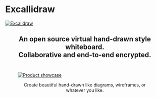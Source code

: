 # Excallidraw

<a href="https://draw.okwilkins.dev" target="_blank" rel="noopener">
  <picture>
    <source media="(prefers-color-scheme: dark)" alt="Excalidraw" srcset="https://excalidraw.nyc3.cdn.digitaloceanspaces.com/github/excalidraw_github_cover_2_dark.png" />
    <img alt="Excalidraw" src="://excalidraw.nyc3.cdn.digitaloceanspaces.com/github/excalidraw_github_cover_2.png" />
  </picture>
</a>
<div align="center">
  <h2>
    An open source virtual hand-drawn style whiteboard. </br>
    Collaborative and end-to-end encrypted. </br>
  <br />
  </h2>
</div>

<figure>
<a href="https://draw.okwilkins.dev" target="_blank" rel="noopener">
  <img src="https://excalidraw.nyc3.cdn.digitaloceanspaces.com/github%2Fproduct_showcase.png" alt="Product showcase" />
</a>
<figcaption>
  <p align="center">
    Create beautiful hand-drawn like diagrams, wireframes, or whatever you like.
  </p>
</figcaption>
</figure>
</div>
